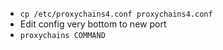 - `cp /etc/proxychains4.conf proxychains4.conf`
- Edit config very bottom to new port
- `proxychains COMMAND`